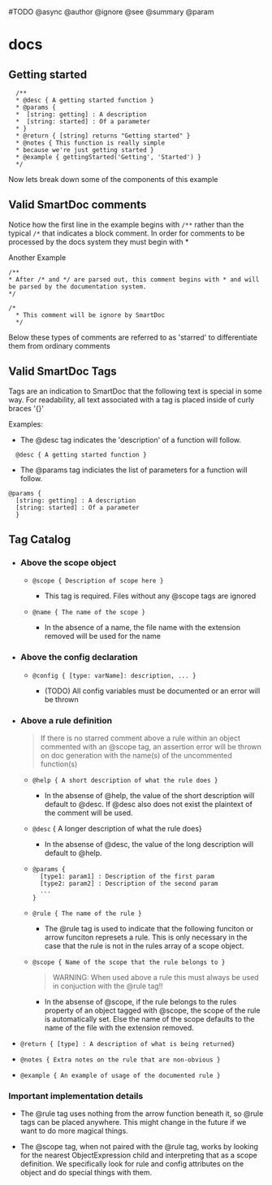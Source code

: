 #TODO
@async
@author
@ignore
@see
@summary
@param

# docs

## Getting started

      /**
      * @desc { A getting started function }
      * @params {
      *  [string: getting] : A description
      *  [string: started] : Of a parameter
      * }
      * @return { [string] returns "Getting started" }
      * @notes { This function is really simple
      * because we're just getting started }
      * @example { gettingStarted('Getting', 'Started') }
      */

Now lets break down some of the components of this example

## Valid SmartDoc comments

Notice how the first line in the example begins with `/**` rather than the typical `/*` that indicates a block comment. In order for comments to be processed by the docs system they must begin with \*

Another Example

```
/**
* After /* and */ are parsed out, this comment begins with * and will be parsed by the documentation system.
*/

/*
  * This comment will be ignore by SmartDoc
  */
```

Below these types of comments are referred to as 'starred' to differentiate them from ordinary comments

## Valid SmartDoc Tags

Tags are an indication to SmartDoc that the following text is special in some way. For readability, all text associated with a tag is placed inside of curly braces '{}'

Examples:

- The @desc tag indicates the 'description' of a function will follow.

```
  @desc { A getting started function }
```

- The @params tag indiciates the list of parameters for a function will follow.

```
@params {
  [string: getting] : A description
  [string: started] : Of a parameter
  }
```

## Tag Catalog

- ### Above the scope object

  - `@scope { Description of scope here }`

    - This tag is required. Files without any @scope tags are ignored

  - `@name { The name of the scope }`

    - In the absence of a name, the file name with the extension removed will be used for the name

- ### Above the config declaration

  - `@config { [type: varName]: description, ... }`

    - (TODO) All config variables must be documented or an error will be thrown

- ### Above a rule definition

  > If there is no starred comment above a rule within an object commented with an @scope tag, an assertion error will be thrown on doc generation with the name(s) of the uncommented function(s)

  - `@help { A short description of what the rule does }`

    - In the absense of @help, the value of the short description will default to @desc. If @desc also does not exist the plaintext of the comment will be used.

  - `@desc` { A longer description of what the rule does}

    - In the absense of @desc, the value of the long description will default to @help.

  - ```
    @params {
      [type1: param1] : Description of the first param
      [type2: param2] : Description of the second param
      ...
    }
    ```

  * `@rule { The name of the rule }`

    - The @rule tag is used to indicate that the following funciton or arrow funciton represets a rule. This is only necessary in the case that the rule is not in the rules array of a scope object.

  * `@scope { Name of the scope that the rule belongs to }`
    > WARNING: When used above a rule this must always be used in conjuction with the @rule tag!!
    - In the absense of @scope, if the rule belongs to the rules property of an object tagged with @scope, the scope of the rule is automatically set. Else the name of the scope defaults to the name of the file with the extension removed.

* `@return { [type] : A description of what is being returned}`

* `@notes { Extra notes on the rule that are non-obvious }`

* `@example { An example of usage of the documented rule }`

### Important implementation details

- The @rule tag uses nothing from the arrow function beneath it, so @rule tags can be placed anywhere. This might change in the future if we want to do more magical things.

- The @scope tag, when not paired with the @rule tag, works by looking for the nearest ObjectExpression child and interpreting that as a scope definition. We specifically look for rule and config attributes on the object and do special things with them.
